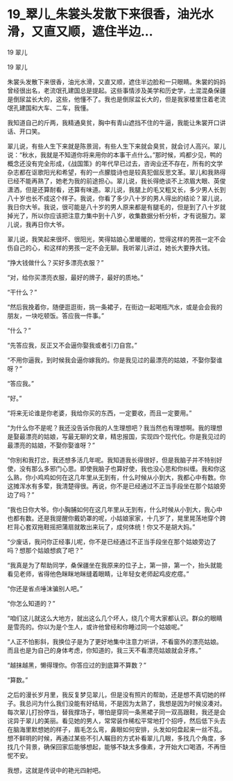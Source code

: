 # 19_翠儿_朱裳头发散下来很香，油光水滑，又直又顺，遮住半边...

19 翠儿

19 翠儿

朱裳头发散下来很香，油光水滑，又直又顺，遮住半边脸和一只眼睛。朱裳的妈妈曾经很出名，老流氓孔建国总是提起。这些事情涉及美学和历史学，土混混桑保疆是倒尿盆长大的，这些，他懂不了。我也是倒尿盆长大的，但是我家楼里住着老流氓孔建国和大车、二车，我懂。

我知道自己的斤两，我精通臭贫，胸中有青山遮挡不住的牛逼，我能让朱裳开口讲话、开口笑。

翠儿说，有些人生下来就是陈景润，有些人生下来就会臭贫，就会讨人高兴。翠儿说：“秋水，我就是不知道你将来用你的本事干点什么。”那时候，鸡都少见，鸭的概念还没有完全形成，《战国策》的年代早已过去，咨询业还不存在，所有的文学杂志都在讴歌阳光和希望，有的一点朦胧诗也是较真犯倔反思文革。翠儿和我熟得已经不能再熟了，她老为我的前途担心。翠儿说，我长得绝谈不上浓眉大眼、英俊潇洒，但是还算耐看，还算有味道。翠儿说，我腿上的毛又粗又长，多少男人长到八十岁也长不成这个样子。我说，你看了多少八十岁的男人得出的结论？翠儿说，我日你大爷。我说，很可能是八十岁的男人原来都是有腿毛的，但是到了八十岁就掉光了，所以你应该把注意力集中到十八岁，收集数据分析分析，才有说服力。翠儿说，我再日你大爷。

翠儿说，我笑起来很坏、很阳光，笑得姑娘心里暖暖的，觉得这样的男孩一定不会伤自己的心，和这样的男孩一定不会无聊。我听翠儿讲过，她长大要挣大钱。

“挣大钱做什么？买好多漂亮衣服？”

“对，给你买漂亮衣服，最好的牌子，最好的质地。”

“干什么？”

“然后我挽着你，随便逛逛街，挑一条裙子，在街边一起喝瓶汽水，或是会会我的朋友，一块吃顿饭。答应我一件事。”

“什么？”

“先答应我，反正又不会逼你娶我或者引刀自宫。”

“不用你逼我，到时候我会逼你嫁我的。你是我见过的最漂亮的姑娘，不娶你娶谁呀？”

“答应我。”

“好。”

“将来无论谁是你老婆，我给你买的东西，一定要收，而且一定要用。”

“为什么你不是呢？我还没告诉你我的人生理想吧？我当然也有理想啊。我的理想是娶最漂亮的姑娘，写最无聊的文章，精忠报国，实现四个现代化。你是我见过的最漂亮的姑娘，不娶你娶谁呀？”

“你别和我打岔，我还想多活几年呢。我知道我长得很好，但是我脑子并不特别好使，没有那么多邪门心思。即使我脑子也算好使，我也没心思和你纠缠。我和你这么熟，你小鸡鸡如何在这几年里从无到有，什么时候从小到大，我都心中有数。你这摊浑水有多荤，我清楚得很。再说，你不是已经通过不正当手段坐在那个姑娘旁边了吗？”

“我也日你大爷。你小胸脯如何在这几年里从无到有，什么时候从小到大，我心中也都有数。还是我提醒你戴奶罩的呢，小姑娘家家，十几岁了，晃里晃荡地穿个跨栏背心套双拖鞋摇把蒲扇就敢出来玩了，成何体统！你又不是胡大妈。”

“少废话，我问你正经事儿呢，你不是已经通过不正当手段坐在那个姑娘旁边了吗？想那个姑娘想疯了吧？”

“我真是为了帮助同学，桑保疆坐在我原来的位子上，第一排，第一个，抬头就能看见老师，省得他色眯眯地眯缝着眼睛，让年轻女老师起鸡皮疙瘩。”

“你还是省点唾沫骗别人吧。”

“你怎么知道的？”

“咱们这儿就这么大地方，就出这么几个坏人，绕几个弯大家都认识。群众的眼睛是雪亮的。你以为是个生人，或许他曾经和你睡过同一个姑娘呢。”

“人正不怕影斜，我换位子是为了更好地集中注意力听讲，不看窗外的漂亮姑娘。而且也是为自己的身体考虑，你知道的，我三天不看漂亮姑娘就会牙疼。”

“越抹越黑，懒得理你。你答应过的到底算不算数？”

“算数。”

之后的漫长岁月里，我反复梦见翠儿，但是没有照片的帮助，还是想不真切她的样子。我总问为什么我们没能有好结局，不是因为太熟了，我想是因为时候没凑对。每次翠儿打扮停当，替我撑场子，哪怕是穿同一条黑裙子同一双高跟鞋，我还是会诧异于翠儿的美丽。看见她的男人，常常装作稀松平常地打个招呼，然后低下头去在脑海里默想她的样子，眉毛怎么弯，鼻眼如何安排，头发如何盘起来一丝不乱。想不鲜明的时候，再通过某些不引人瞩目的方式补看翠儿几眼，多找几个角度，多找几个背景，确保回家后能够想起，能够不缺太多像素，才开始大口喝酒，不再忸怩不安。

我想，这就是传说中的艳光四射吧。